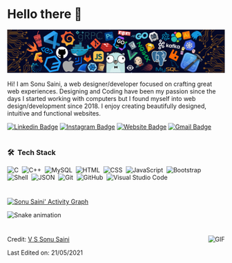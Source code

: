 # Hello there 👋

![](https://raw.githubusercontent.com/vssonusaini/vssonusaini/main/header_.png)

Hi! I am Sonu Saini, a web designer/developer focused on crafting great web experiences. Designing and Coding have been my passion since the days I started working with computers but I found myself into web design/development since 2018. I enjoy creating beautifully designed, intuitive and functional websites.

[![Linkedin Badge](https://img.shields.io/badge/-VSSonuSaini-blue?style=flat-square&logo=Linkedin&logoColor=white&link=https://www.linkedin.com/in/vs-sonu-saini/)](https://www.linkedin.com/in/vssonusaini/)
[![Instagram Badge](https://img.shields.io/badge/-official.vs.saini-e4405f?style=flat-square&logo=Instagram&logoColor=white&link=https://www.instagram.com/roshanjayraj/)](https://www.instagram.com/official.vs.saini/)
[![Website Badge](https://img.shields.io/badge/-sainisahab.com-e34f26?style=flat-square&logo=HTML5&logoColor=white&link=https://jayraj.co.in/)](https://sainisahab.com/)
[![Gmail Badge](https://img.shields.io/badge/-vssonusaini464-d14836?style=flat-square&logo=Gmail&logoColor=white&link=mailto:mail@jayraj.co.in)](mailto:vssonusaini464@gmail.com)

#

### 🛠 &nbsp;Tech Stack

![C](https://img.shields.io/badge/-C-05122A?style=flat&logo=C&logoColor=A8B9CC)&nbsp;
![C++](https://img.shields.io/badge/-C++-05122A?style=flat&logo=C%2B%2B&logoColor=00599C)&nbsp;
![MySQL](https://img.shields.io/badge/-MySQL-05122A?style=flat&logo=mysql&logoColor=4479A1)&nbsp;
![HTML](https://img.shields.io/badge/-HTML-05122A?style=flat&logo=HTML5)&nbsp;
![CSS](https://img.shields.io/badge/-CSS-05122A?style=flat&logo=CSS3&logoColor=1572B6)&nbsp;
![JavaScript](https://img.shields.io/badge/-JavaScript-05122A?style=flat&logo=javascript)&nbsp;
![Bootstrap](https://img.shields.io/badge/-Bootstrap-05122A?style=flat&logo=bootstrap&logoColor=563D7C)&nbsp;
![Shell](https://img.shields.io/badge/-Shell-05122A?style=flat&logo=shell)&nbsp;
![JSON](https://img.shields.io/badge/-JSON-05122A?style=flat&logo=json&logoColor=000000)&nbsp;
![Git](https://img.shields.io/badge/-Git-05122A?style=flat&logo=git)&nbsp;
![GitHub](https://img.shields.io/badge/-GitHub-05122A?style=flat&logo=github)&nbsp;
![Visual Studio Code](https://img.shields.io/badge/-Visual%20Studio%20Code-05122A?style=flat&logo=visual-studio-code&logoColor=007ACC)&nbsp;
  
  #
  [![Sonu Saini' Activity Graph](https://activity-graph.herokuapp.com/graph?username=vssonusaini&custom_title=Sonu%20Saini%27s%20Contribution%20Graph&theme=react-light&bg_color=fff&hide_border=true&line=000&point=000&color=000)](https://sainisahab.com/)

  ![Snake animation](https://github.com/vssonusaini/vssonusaini/blob/output/github-contribution-grid-snake.svg)
#

<img align="right" alt="GIF" height="60px" src="https://media.giphy.com/media/du3J3cXyzhj75IOgvA/giphy.gif" />


Credit: [V S Sonu Saini](https://github.com/vssonusaini)

Last Edited on: 21/05/2021
